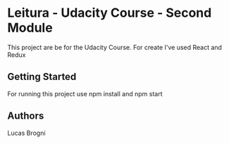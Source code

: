 # Leitura - Udacity Course - Second Module

This project are be for the Udacity Course. 
For create I've used React and Redux

## Getting Started

For running this project use npm install and npm start


## Authors

Lucas Brogni 